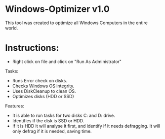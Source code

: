 # Windows-Optimizer v1.0

This tool was created to optimize all Windows Computers in the entire world.

# Instructions:
- Right click on file and click on "Run As Administrator"

Tasks:
- Runs Error check on disks.
- Checks Windows OS integrity.
- Uses DiskCleanup to clean OS.
- Optimizes disks (HDD or SSD)

Features:
- It is able to run tasks for two disks C: and D: drive.
- Identifies if the disk is SSD or HDD. 
- If it is HDD it will analyse it first, and identify if it needs defragging. It will only defrag if it is needed, saving time.
